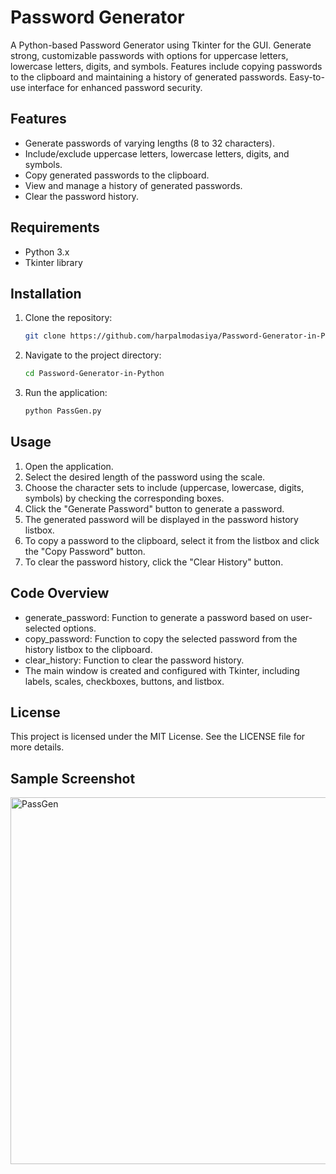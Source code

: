 # Password Generator
A Python-based Password Generator using Tkinter for the GUI. Generate strong, customizable passwords with options for uppercase letters, lowercase letters, digits, and symbols. Features include copying passwords to the clipboard and maintaining a history of generated passwords. Easy-to-use interface for enhanced password security.

## Features

- Generate passwords of varying lengths (8 to 32 characters).
- Include/exclude uppercase letters, lowercase letters, digits, and symbols.
- Copy generated passwords to the clipboard.
- View and manage a history of generated passwords.
- Clear the password history.

## Requirements

- Python 3.x
- Tkinter library

## Installation

1. Clone the repository:
   ```sh
   git clone https://github.com/harpalmodasiya/Password-Generator-in-Python.git

2. Navigate to the project directory:
   ```sh
   cd Password-Generator-in-Python

3. Run the application:
   ```sh
   python PassGen.py

## Usage

1. Open the application.
2. Select the desired length of the password using the scale.
3. Choose the character sets to include (uppercase, lowercase, digits, symbols) by checking the corresponding boxes.
4. Click the "Generate Password" button to generate a password.
5. The generated password will be displayed in the password history listbox.
6. To copy a password to the clipboard, select it from the listbox and click the "Copy Password" button.
7. To clear the password history, click the "Clear History" button.

## Code Overview

- generate_password: Function to generate a password based on user-selected options.
- copy_password: Function to copy the selected password from the history listbox to the clipboard.
- clear_history: Function to clear the password history.
- The main window is created and configured with Tkinter, including labels, scales, checkboxes, buttons, and listbox.

## License

This project is licensed under the MIT License. See the LICENSE file for more details.

## Sample Screenshot

<img width="587" alt="PassGen" src="https://github.com/harpalmodasiya/Password-Generator-in-Python/assets/171497968/f78cfef2-6969-457f-a863-c559df4738dd">
